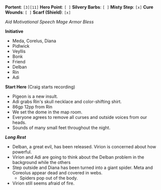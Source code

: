 **Portent**: `[3][11]`
**Hero Point**: `[ ]`
**Silvery Barbs**: `[ ]`
**Misty Step**: `[x]`
**Cure Wounds**: `[ ]`
**Scarf (Shield)**: `[x]`

*Aid*
*Motivational Speech*
*Mage Armor*
*Bless*

**Initiative**
- Meda, Corelus, Diana
- Pidlwick
- Veyllis
- Bonk
- Friend
- Delban
- Rin
- Adi

**Start Here** (Craig starts recording)
- Pigeon is a new insult.
- Adi grabs Rin's skull necklace and color-shifting shirt.
- 86gp 12pp from Rin
- We set the dome in the map room.
- Everyone agrees to remove all curses and outside voices from our heads.
- Sounds of many small feet throughout the night.

***Long Rest***
- Delban, a great evil, has been released. Virion is concerned about how powerful.
- Virion and Adi are going to think about the Delban problem in the background while the others 
- Step outside and Diana has been turned into a giant spider. Meta and Coreolus appear dead and covered in webs.
	- Spiders pop out of the body.
- Virion still seems afraid of fire.